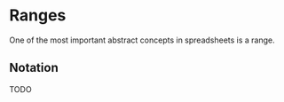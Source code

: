 # Ranges

One of the most important abstract concepts in spreadsheets is a range.

## Notation

TODO